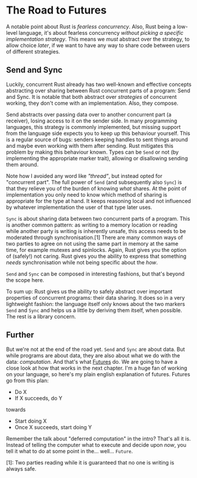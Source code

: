 # The Road to Futures

A notable point about Rust is _fearless concurrency_. Also, Rust being a low-level language, it's about fearless concurrency _without picking a specific implementation strategy_. This means we _must_ abstract over the strategy, to allow choice _later_, if we want to have any way to share code between users of different strategies.

## Send and Sync

Luckily, concurrent Rust already has two well-known and effective concepts abstracting over sharing between Rust concurrent parts of a program: Send and Sync. It is notable that both abstract over _strategies_ of concurrent working, they don't come with an implementation. Also, they compose.

Send abstracts over passing data over to another concurrent part (a receiver), losing access to it on the sender side. In many programming languages, this strategy is commonly implemented, but missing support from the language side expects you to keep up this behaviour yourself. This is a regular source of bugs: senders keeping handles to sent things around and maybe even working with them after sending. Rust mitigates this problem by making this behaviour known. Types can be `Send` or not (by implementing the appropriate marker trait), allowing or disallowing sending them around.

Note how I avoided any word like _"thread"_, but instead opted for "concurrent part". The full power of `Send` (and subsequently also `Sync`) is that they relieve you of the burden of knowing _what_ shares. At the point of implementation you only need to know which method of sharing is appropriate for the type at hand. It keeps reasoning local and not influenced by whatever implementation the user of that type later uses.

`Sync` is about sharing data between two concurrent parts of a program. This is another common pattern: as writing to a memory location or reading while another party is writing is inherently unsafe, this access needs to be moderated through synchronisation.[1] There are many common ways of two parties to agree on not using the same part in memory at the same time, for example mutexes and spinlocks. Again, Rust gives you the option of (safely!) not caring. Rust gives you the ability to express that something _needs_ synchronisation while not being specific about the _how_.

`Send` and `Sync` can be composed in interesting fashions, but that's beyond the scope here.

To sum up: Rust gives us the ability to safely abstract over important properties of concurrent programs: their data sharing. It does so in a very lightweight fashion: the language itself only knows about the two markers `Send` and `Sync` and helps us a little by deriving them itself, when possible. The rest is a library concern.

## Further

But we're not at the end of the road yet. `Send` and `Sync` are about data. But while programs are about data, they are also about what we do with the data: _computation_. And that's what [Futures][futures] do. We are going to have a close look at how that works in the next chapter. I'm a huge fan of working on your language, so here's my plain english explanation of futures. Futures go from this plan:

* Do X
* If X succeeds, do Y

towards

* Start doing X
* Once X succeeds, start doing Y

Remember the talk about "deferred computation" in the intro? That's all it is. Instead of telling the computer what to execute and decide upon _now_, you tell it what to do at some point in the... well... `Future`.

[1]: Two parties reading while it is guaranteed that no one is writing is always safe.

[futures]: https://docs.rs/futures/0.1/futures/